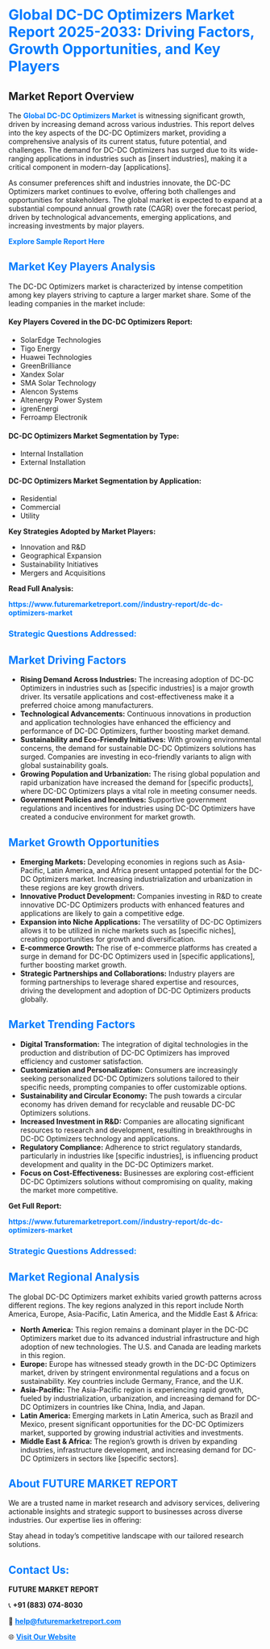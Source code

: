 <h1 style="color: #007BFF;">Global DC-DC Optimizers Market Report 2025-2033: Driving Factors, Growth Opportunities, and Key Players</h1>

<section id="overview">
<h2>Market Report Overview</h2>
<p>The <a href="https://www.futuremarketreport.com//industry-report/dc-dc-optimizers-market" style="color: #007BFF; text-decoration: none;"><strong>Global DC-DC Optimizers Market</strong></a> is witnessing significant growth, driven by increasing demand across various industries. This report delves into the key aspects of the DC-DC Optimizers market, providing a comprehensive analysis of its current status, future potential, and challenges. The demand for DC-DC Optimizers has surged due to its wide-ranging applications in industries such as [insert industries], making it a critical component in modern-day [applications].</p>
<p>As consumer preferences shift and industries innovate, the DC-DC Optimizers market continues to evolve, offering both challenges and opportunities for stakeholders. The global market is expected to expand at a substantial compound annual growth rate (CAGR) over the forecast period, driven by technological advancements, emerging applications, and increasing investments by major players.</p>
</section>

<section id="overview">
<p><a href="https://www.futuremarketreport.com//request-sample/reportId=53392" style="color: #007BFF; text-decoration: none;"><strong>Explore Sample Report Here</strong></a></p>
</section>

<section id="key-players">
<h2 style="color: #007BFF;">Market Key Players Analysis</h2>
<p>The DC-DC Optimizers market is characterized by intense competition among key players striving to capture a larger market share. Some of the leading companies in the market include:</p>
<h4>Key Players Covered in the DC-DC Optimizers Report:</h4>
<ul><li>SolarEdge Technologies</li><li>Tigo Energy</li><li>Huawei Technologies</li><li>GreenBrilliance</li><li>Xandex Solar</li><li>SMA Solar Technology</li><li>Alencon Systems</li><li>Altenergy Power System</li><li>igrenEnergi</li><li>Ferroamp Electronik</li></ul>
<h4>DC-DC Optimizers Market Segmentation by Type:</h4>
<ul><li>Internal Installation</li><li>External Installation</li></ul>

<h4>DC-DC Optimizers Market Segmentation by Application:</h4>
<ul><li>Residential</li><li>Commercial</li><li>Utility</li></ul>
<p><strong>Key Strategies Adopted by Market Players:</strong></p>
<ul>
<li>Innovation and R&D</li>
<li>Geographical Expansion</li>
<li>Sustainability Initiatives</li>
<li>Mergers and Acquisitions</li>
</ul>
</section>

<section>
<p><strong>Read Full Analysis: </strong></p><a href="https://www.futuremarketreport.com//industry-report/dc-dc-optimizers-market" style="color: #007BFF; text-decoration: none;"><strong>https://www.futuremarketreport.com//industry-report/dc-dc-optimizers-market</strong></a>
<h3 style="color: #007BFF;">Strategic Questions Addressed:</h3>
</section>

<section id="driving-factors">
<h2 style="color: #007BFF;">Market Driving Factors</h2>
<ul>
<li><strong>Rising Demand Across Industries:</strong> The increasing adoption of DC-DC Optimizers in industries such as [specific industries] is a major growth driver. Its versatile applications and cost-effectiveness make it a preferred choice among manufacturers.</li>
<li><strong>Technological Advancements:</strong> Continuous innovations in production and application technologies have enhanced the efficiency and performance of DC-DC Optimizers, further boosting market demand.</li>
<li><strong>Sustainability and Eco-Friendly Initiatives:</strong> With growing environmental concerns, the demand for sustainable DC-DC Optimizers solutions has surged. Companies are investing in eco-friendly variants to align with global sustainability goals.</li>
<li><strong>Growing Population and Urbanization:</strong> The rising global population and rapid urbanization have increased the demand for [specific products], where DC-DC Optimizers plays a vital role in meeting consumer needs.</li>
<li><strong>Government Policies and Incentives:</strong> Supportive government regulations and incentives for industries using DC-DC Optimizers have created a conducive environment for market growth.</li>
</ul>
</section>

<section id="growth-opportunities">
<h2 style="color: #007BFF;">Market Growth Opportunities</h2>
<ul>
<li><strong>Emerging Markets:</strong> Developing economies in regions such as Asia-Pacific, Latin America, and Africa present untapped potential for the DC-DC Optimizers market. Increasing industrialization and urbanization in these regions are key growth drivers.</li>
<li><strong>Innovative Product Development:</strong> Companies investing in R&D to create innovative DC-DC Optimizers products with enhanced features and applications are likely to gain a competitive edge.</li>
<li><strong>Expansion into Niche Applications:</strong> The versatility of DC-DC Optimizers allows it to be utilized in niche markets such as [specific niches], creating opportunities for growth and diversification.</li>
<li><strong>E-commerce Growth:</strong> The rise of e-commerce platforms has created a surge in demand for DC-DC Optimizers used in [specific applications], further boosting market growth.</li>
<li><strong>Strategic Partnerships and Collaborations:</strong> Industry players are forming partnerships to leverage shared expertise and resources, driving the development and adoption of DC-DC Optimizers products globally.</li>
</ul>
</section>

<section id="trending-factors">
<h2 style="color: #007BFF;">Market Trending Factors</h2>
<ul>
<li><strong>Digital Transformation:</strong> The integration of digital technologies in the production and distribution of DC-DC Optimizers has improved efficiency and customer satisfaction.</li>
<li><strong>Customization and Personalization:</strong> Consumers are increasingly seeking personalized DC-DC Optimizers solutions tailored to their specific needs, prompting companies to offer customizable options.</li>
<li><strong>Sustainability and Circular Economy:</strong> The push towards a circular economy has driven demand for recyclable and reusable DC-DC Optimizers solutions.</li>
<li><strong>Increased Investment in R&D:</strong> Companies are allocating significant resources to research and development, resulting in breakthroughs in DC-DC Optimizers technology and applications.</li>
<li><strong>Regulatory Compliance:</strong> Adherence to strict regulatory standards, particularly in industries like [specific industries], is influencing product development and quality in the DC-DC Optimizers market.</li>
<li><strong>Focus on Cost-Effectiveness:</strong> Businesses are exploring cost-efficient DC-DC Optimizers solutions without compromising on quality, making the market more competitive.</li>
</ul>
</section>

<section>
<p><strong>Get Full Report: </strong></p><a href="https://www.futuremarketreport.com//industry-report/dc-dc-optimizers-market" style="color: #007BFF; text-decoration: none;"><strong>https://www.futuremarketreport.com//industry-report/dc-dc-optimizers-market</strong></a>
<h3 style="color: #007BFF;">Strategic Questions Addressed:</h3>
</section>


<section id="regional-analysis">
<h2 style="color: #007BFF;">Market Regional Analysis</h2>
<p>The global DC-DC Optimizers market exhibits varied growth patterns across different regions. The key regions analyzed in this report include North America, Europe, Asia-Pacific, Latin America, and the Middle East & Africa:</p>
<ul>
<li><strong>North America:</strong> This region remains a dominant player in the DC-DC Optimizers market due to its advanced industrial infrastructure and high adoption of new technologies. The U.S. and Canada are leading markets in this region.</li>
<li><strong>Europe:</strong> Europe has witnessed steady growth in the DC-DC Optimizers market, driven by stringent environmental regulations and a focus on sustainability. Key countries include Germany, France, and the U.K.</li>
<li><strong>Asia-Pacific:</strong> The Asia-Pacific region is experiencing rapid growth, fueled by industrialization, urbanization, and increasing demand for DC-DC Optimizers in countries like China, India, and Japan.</li>
<li><strong>Latin America:</strong> Emerging markets in Latin America, such as Brazil and Mexico, present significant opportunities for the DC-DC Optimizers market, supported by growing industrial activities and investments.</li>
<li><strong>Middle East & Africa:</strong> The region’s growth is driven by expanding industries, infrastructure development, and increasing demand for DC-DC Optimizers in sectors like [specific sectors].</li>
</ul>
</section>

<footer>
<h2 style="color: #007BFF;">About FUTURE MARKET REPORT</h2>
<p>We are a trusted name in market research and advisory services, delivering actionable insights and strategic support to businesses across diverse industries. Our expertise lies in offering:</p>

<p>Stay ahead in today’s competitive landscape with our tailored research solutions.</p>

<h2 style="color: #007BFF;">Contact Us:</h2>
<p><strong>FUTURE MARKET REPORT</strong></p>
<p>📞 <strong>+91 (883) 074-8030</strong></p>
<p>📧 <strong><a href="mailto:help@futuremarketreport.com" style="color: #007BFF;">help@futuremarketreport.com</a></strong></p>
<p>🌐 <strong><a href="https://www.futuremarketreport.com/" style="color: #007BFF;">Visit Our Website</a></strong></p>
</footer>